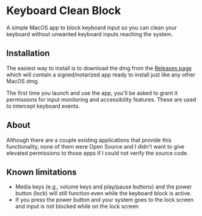 # Keyboard Clean Block

A simple MacOS app to block keyboard input so you can clean your keyboard without 
unwanted keyboard inputs reaching the system.


## Installation

The easiest way to install is to download the dmg from the [Releases page](https://github.com/spyoungtech/keyboard-clean-block/releases) 
which will contain a signed/notarized app ready to install just like any other MacOS dmg.

The first time you launch and use the app, you'll be asked to grant it permissions for input monitoring and 
accessibility features. These are used to intercept keyboard events.


## About

Although there are a couple existing applications that provide this functionality, none of them were Open Source and I 
didn't want to give elevated permissions to those apps if I could not verify the source code.

## Known limitations

- Media keys (e.g., volume keys and play/pause buttons) and the power button (lock) will still function even while the keyboard block is active.
- If you press the power button and your system goes to the lock screen and input is not blocked while on the lock screen
